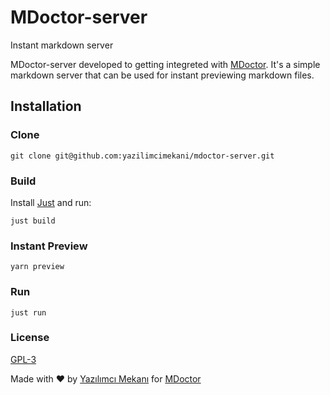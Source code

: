 # MDoctor-server

Instant markdown server

MDoctor-server developed to getting integreted with [MDoctor](https://github.com/yazilimcimekani/mdoctor). It's a simple markdown server that can be used for instant previewing markdown files.

## Installation

### Clone

```shell
git clone git@github.com:yazilimcimekani/mdoctor-server.git
```

### Build

Install [Just](https://github.com/casey/just) and run:

```shell
just build
```

### Instant Preview

```shell
yarn preview
```

### Run

```shell
just run
```

### License

[GPL-3](LICENSE)

Made with ❤️ by [Yazılımcı Mekanı](https://discord.gg/yazilimcimekani) for [MDoctor](https://github.com/yazilimcimekani/mdoctor)
